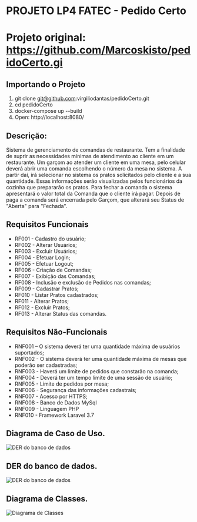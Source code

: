 ﻿# PROJETO LP4 FATEC - Pedido Certo
# Projeto original: https://github.com/Marcoskisto/pedidoCerto.gi

## Importando o Projeto
1. git clone git@github.com:virgiliodantas/pedidoCerto.git
2. cd pedidoCerto
3. docker-compose up --build
4. Open: http://localhost:8080/

## Descrição: 
Sistema de gerenciamento de comandas de restaurante. Tem a finalidade de suprir as necessidades mínimas de atendimento ao cliente em um restaurante.
Um garçom ao atender um cliente em uma mesa, pelo celular deverá abrir uma comanda escolhendo o número da mesa no sistema. A partir daí, irá selecionar no sistema os pratos solicitados pelo cliente e a sua quantidade. Essas informações serão visualizadas pelos funcionários da cozinha que prepararão os pratos. Para fechar a comanda o sistema apresentará o valor total da Comanda que o cliente irá pagar. Depois de paga a comanda será encerrada pelo Garçom, que alterará seu Status de "Aberta" para "Fechada".

## Requisitos Funcionais
* RF001 - Cadastro do usuário;</br>
* RF002 - Alterar Usuários;</br>
* RF003 - Excluir Usuários;</br>
* RF004 - Efetuar Login;</br>
* RF005 - Efetuar Logout;</br>
* RF006 - Criação de Comandas;</br>
* RF007 - Exibição das Comandas;</br>
* RF008 - Inclusão e exclusão de Pedidos nas comandas;</br>
* RF009 - Cadastrar Pratos;</br>
* RF010 - Listar Pratos cadastrados;</br>
* RF011 - Alterar Pratos;</br>
* RF012 - Excluir Pratos;</br>
* RF013 - Alterar Status das comandas.

## Requisitos Não-Funcionais
* RNF001 – O sistema deverá ter uma quantidade máxima de usuários suportados;</br>
* RNF002 - O sistema deverá ter uma quantidade máxima de mesas que poderão ser cadastradas;</br>
* RNF003 - Haverá um limite de pedidos que constarão na comanda;</br>
* RNF004 - Deverá ter um tempo limite de uma sessão de usuário;</br>
* RNF005 - Limite de pedidos por mesa;</br>
* RNF006 - Segurança das informações cadastrais;</br>
* RNF007 - Acesso por HTTPS;
* RNF008 - Banco de Dados MySql
* RNF009 - Linguagem PHP
* RNF010 - Framework Laravel 3.7

## Diagrama de Caso de Uso.
![DER do banco de dados](https://github.com/Marcoskisto/pedidoCerto-lab4-fatec/blob/master/Documentacoes/CasoDeUso_PedidoCerto(Draw%20io).jpg)

## DER do banco de dados.
![DER do banco de dados](https://github.com/Marcoskisto/pedidoCerto/blob/master/Documentacoes/DER_PedidoCerto.jpg)

## Diagrama de Classes.
![Diagrama de Classes](https://github.com/Marcoskisto/pedidoCerto/blob/master/Documentacoes/ClassDiagram.png)
